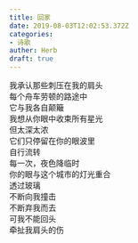 ```yaml
---  
title: 回家  
date: 2019-08-03T12:02:53.372Z  
categories:  
- 诗歌  
auther: Herb   
draft: true
---  
```

我承认那些刺压在我的肩头  
每个舟车劳顿的路途中  
它与我各自颠簸    
我想从你眼中收束所有星光  
但太深太浓  
它们只停留在你的眼波里  
自行流转    
每一次，夜色降临时  
你的眼与这个城市的灯光重合  
透过玻璃  
不断向我撞击  
不断弃我而去    
可我不能回头  
牵扯我肩头的伤  
